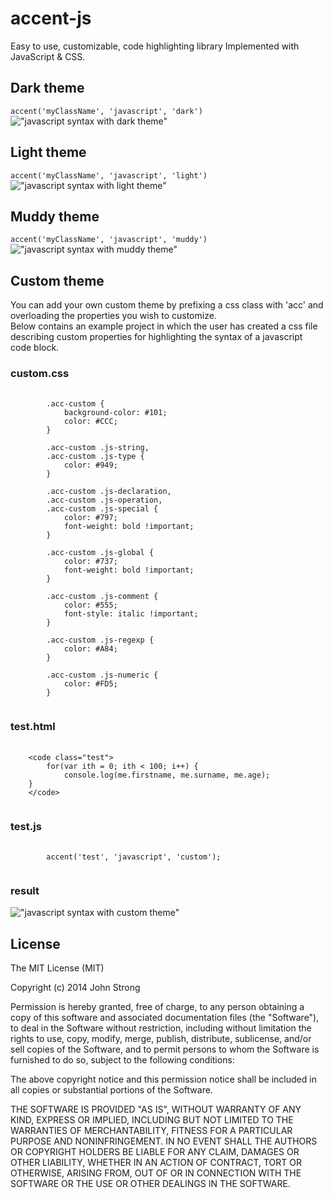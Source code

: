 accent-js
=========

Easy to use, customizable, code highlighting library Implemented with JavaScript & CSS.

## Dark theme
`accent('myClassName', 'javascript', 'dark')`
!["javascript syntax with dark theme"](/examples/javascriptThemeDark.PNG "javascript syntax with dark theme")

## Light theme 
`accent('myClassName', 'javascript', 'light')`
!["javascript syntax with light theme"](/examples/javascriptThemeLight.PNG "javascript syntax with light theme")

## Muddy theme
`accent('myClassName', 'javascript', 'muddy')`
!["javascript syntax with muddy theme"](/examples/javascriptThemeMuddy.PNG "javascript syntax with muddy theme")

## Custom theme
You can add your own custom theme by prefixing a css class with 'acc' and overloading the properties you wish to customize.
<br/>
Below contains an example project in which the user has created a css file describing custom properties for highlighting the syntax of a javascript code block.

### custom.css

<pre>
	<code>
		.acc-custom {
			background-color: #101;
			color: #CCC;
		}

		.acc-custom .js-string,
		.acc-custom .js-type {
			color: #949;
		}

		.acc-custom .js-declaration, 
		.acc-custom .js-operation, 
		.acc-custom .js-special {
			color: #797;
			font-weight: bold !important;
		}

		.acc-custom .js-global {
			color: #737;
			font-weight: bold !important;
		}

		.acc-custom .js-comment {
			color: #555;
			font-style: italic !important;
		}

		.acc-custom .js-regexp {
			color: #A84;
		}
		 
		.acc-custom .js-numeric {
			color: #FD5;
		}
	</code>
</pre>

### test.html

<pre>
	<code>
	&lt;code class="test"&gt;
		for(var ith = 0; ith &lt; 100; i++) {
			console.log(me.firstname, me.surname, me.age);
	}
	&lt;/code&gt;
	</code>
</pre>

### test.js

<pre>
	<code>
		accent('test', 'javascript', 'custom');
	</code>
</pre>

### result

!["javascript syntax with custom theme"](/examples/javascriptShortCustomTheme.PNG "javascript syntax with custom theme")

## License

The MIT License (MIT)

Copyright (c) 2014 John Strong

Permission is hereby granted, free of charge, to any person obtaining a copy
of this software and associated documentation files (the "Software"), to deal
in the Software without restriction, including without limitation the rights
to use, copy, modify, merge, publish, distribute, sublicense, and/or sell
copies of the Software, and to permit persons to whom the Software is
furnished to do so, subject to the following conditions:

The above copyright notice and this permission notice shall be included in
all copies or substantial portions of the Software.

THE SOFTWARE IS PROVIDED "AS IS", WITHOUT WARRANTY OF ANY KIND, EXPRESS OR
IMPLIED, INCLUDING BUT NOT LIMITED TO THE WARRANTIES OF MERCHANTABILITY,
FITNESS FOR A PARTICULAR PURPOSE AND NONINFRINGEMENT. IN NO EVENT SHALL THE
AUTHORS OR COPYRIGHT HOLDERS BE LIABLE FOR ANY CLAIM, DAMAGES OR OTHER
LIABILITY, WHETHER IN AN ACTION OF CONTRACT, TORT OR OTHERWISE, ARISING FROM,
OUT OF OR IN CONNECTION WITH THE SOFTWARE OR THE USE OR OTHER DEALINGS IN
THE SOFTWARE.

